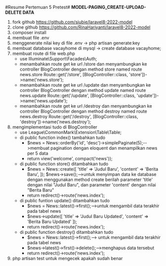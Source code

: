 #Resume Pertemuan 5 Pretest#
**MODEL-PAGING_CREATE-UPLOAD-DELETE DATA**

1. fork github https://github.com/siubie/laravel8-2022-model
2. clone github  https://github.com/RinaHariyanti/laravel8-2022-model
3. composer install
4. membuat file .env
5. menggenerate nilai key di file .env -> php artisan generate:key
6. membuat database vacayhome di mysql -> create database vacayhome;
7. membuat route di file web.php
    + use Illuminate\Support\Facades\Auth;
    + menambahkan route get ke url /store dan menyambungkan ke controller BlogController dengan method store named route news.store
        Route::get('/store', [BlogController::class, 'store'])->name('news.store');
    + menambahkan route get ke url /update dan menyambungkan ke controller BlogController dengan method update named route news.update
        Route::get('/update', [BlogController::class, 'update'])->name('news.update');
    + menambahkan route get ke url /destroy dan menyambungkan ke controller BlogController dengan method destroy named route news.destroy
        Route::get('/destroy', [BlogController::class, 'destroy'])->name('news.destroy');
8. mengimplementasi tudo di BlogController
    + use League\CommonMark\Extension\Table\Table;
    + di public function index() tambahkan tudo
       * $news = News::orderBy('id', 'desc')->simplePaginate(5);-->membuat  pagination dengan eloquent dan menampilkan news per 5 data
       * return view('welcome', compact('news'));
    + di public function store() ditambahkan tudo
        * $news = News::create([
            'title' => 'Judul Baru',
            'content' => 'Berita Baru',
        ]);
        $news->save();-->untuk menyimpan data ke database dengan menggunakan method create berilah parameter 'title' dengan nilai "Judul Baru", dan parameter 'content' dengan nilai "Berita Baru"
        * return redirect()->route('news.index');
    + di public funtion update() ditambahkan tudo
        * $news = News::latest()->first();-->untuk mengambil data terakhir pada tabel news 
        * $news->update([
            'title' => 'Judul Baru Updated',
            'content' => 'Berita Baru Updated'
        ]);
        * return redirect()->route('news.index');
    + di public function destroy() ditambahkan tudo
        * $news = News::latest()->first();--> untuk mengambil data terakhir pada tabel news
        * $news->latest()->first()->delete();-->menghapus data tersebut
        * return redirect()->route('news.index');
9. php artisan test untuk mengecek apakah sudah benar

